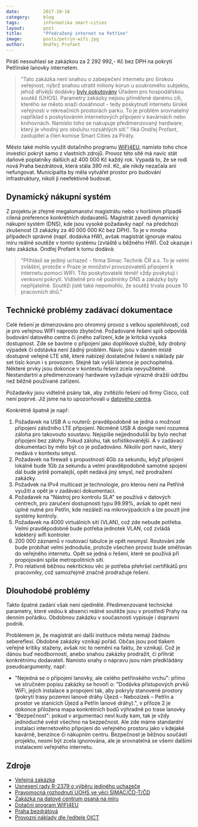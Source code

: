 ```yaml
---
date:         2017-10-10
category:     blog
tags:         informatika smart-cities
layout:       post
title:        "Předražený internet na Petříne"
image:        posts/petrin-wifi.jpg
author:       Ondřej Profant
---
```


Piráti nesouhlasí se zakázkou za 2 292 992,- Kč bez DPH na pokrytí Petřínské lanovky internetem.

> "Tato zakázka není snahou o zabepečení internetu pro širokou veřejnost, nýbrž snahou utratit miliony korun u soukromého subjektu, jehož dřívější dodávky [byly pokutovány][UOHS] Úřadem pro hospodářskou soutěž (ÚHOS). Parametry zakázky nejsou přiměřené danému cíli, kterého se město snaží dosáhnout - tedy poskytnutí internetu široké veřejnosti v rekreačních prostorách parku. To je problém srovnatelný například s poskytováním internetových připojení v kavárnách nebo knihovnách. Namísto toho se nakupuje předimenzovaný hardware, který je vhodný pro obsluhu rozsáhlých sítí." říká Ondřej Profant, zastupitel a člen komise Smart Cities za Piráty.

Město také mohlo využít dotačního programu [WIFI4EU][], namísto toho chce investici pokrýt samo z vlastních zdrojů. Provoz této sítě má navíc stát daňové poplatníky dalších až 400 000 Kč každý rok. Vypadá to, že se rodí nová Praha bezdrátová, která stála 390 mil. Kč, ale nikdy nezačala ani nefungovat. Municipalita by měla vytvářet prostor pro budování infrastruktury, nikoli ji neefektivně budovat.

## Dynamický nákupní systém

Z projektu je zřejmé megalomanství magistrátu nebo v horšímm případě cílená preference konkrétních dodavatelů. Magistrát zavedl dynamický nákupní systém (DNS), kde jsou vysoké požadavky např. na předchozí zkušenost (3 zakázky za 40 000 000 Kč bez DPH). To je v mnoha případech správné (např. dodávka HW), avšak magistrát ignoruje malou míru reálné soutěže v tomto systému (zvláště u běžného HW). Což ukazuje i tato zakázka. Ondřej Profant k tomu dodává:

> "Přihlásil se jediný uchazeč - firma Simac Technik ČR a.s. To je velmi zvláštní, protože v Praze je množství provozovatelů připojení k internetu pomocí WIFI. Tito poskytovatelé téměř vždy poskytují i venkovní pokrytí. Viditelně pro ně podmínky DNS a zakázky byly nepřijatelné. Soutěži jistě také nepomohlo, že soutěž trvala pouze 10 pracovních dnů."

## Technické problémy zadávací dokumentace

Celé řešení je dimenzováno pro ohromný provoz s velkou spolehlivostí, což je pro veřejnou WIFI naprosto zbytečné. Požadované řešení spíš odpovídá budování datového centra či jiného zařízení, kde je kritcká vysoká dostupnost. Zde se bavíme o připojení jako doplňkové službě, kdy drobný výpadek či odstávka není žádný problém. Navíc jsou v daném místě dostupné veřejné LTE sítě, které nabízejí dostatečné řešení s náklady pár set tisíc korun i s provozem. Stejně tak vyšší latence je pochopitelná. Některé prvky jsou dokonce v kontextu řešení zcela nevyužitelné. Nestandartní a předimenzovaný hardware vyžaduje výrazně dražší údržbu než běžně používané zařízení.

Požadavky jsou vidtelně psány tak, aby zvítězilo řešení od firmy Cisco, což není poprvé. Již jsme na to upozorňovali u [datového centra][DC05].

Konkrétně špatně je např:

1. Požadavek na USB A u routerů: pravděpodobně se jedná o možnost připojení záložního LTE připojení. Nicméně USB A dongle není rozumná záloha pro takovouto soustavu. Nejspíše nejjednodušší by bylo nechat připojení bez zálohy. Pokud zálohu, tak sofistikovanější. A v zadávací dokumentaci by mělo být co je požadováno. Nikoliv port navíc, který nedává v kontextu smysl.
2. Požadavek na firewall s propustností 4Gb za sekundu, když připojení lokálně bude 1Gb za sekundu a velmi pravděpodobně samotné spojení dál bude ještě pomalejší, opět nedává jiný smysl, než prodražení zakázky.
3. Požadvek na IPv4 multicast je technologie, pro kterou není na Petříně využití a opět je v zadávací dokumentaci.
4. Požadavek na "Nástroj pro kontrolu SLA" se používá v datových centrech, pro zaručení dostupnosti typu 99.99%, avšak to opět není úplně nutné pro Petřín, kde nezáleží na mikrovýpadcích a lze pouzít jiné systémy kontroly.
5. Požadavek na 4000 virtuálních sití (VLAN), což zde nebude potřeba. Velmi pravděpodobně bude potřeba jednotek VLAN, což zvládá kdekterý wifi kontroler.
6. 200 000 záznamů v routovací tabulce je opět nesmysl. Routování zde bude probíhat velmi jednoduše, protože všechen provoz bude směřován do veřejného internetu. Opět se jedná o řešení, které se používá při propojování spíše metropolitních sití.
7. Pro relativně běžnou nekritickou věc je potřeba přehršel certifikátů pro pracovníky, což samozřejmě značně prodražuje řešení.

## Dlouhodobé problémy

Takto špatné zadání však není ojedinělé. Předimenzované technické parametry, které vedou k absenci reálné soutěže jsou v prostředí Prahy na denním pořádku. Obdobnou zakázku v současnosti vypisuje i dopravní podnik.

Problémem je, že magistrát ani další instituce města nemají žádnou sebereflexi. Obdobné zakázky vznikají pořád. Občas jsou pod tlakem veřejné kritiky staženy, avšak nic to nemění na faktu, že vznikají. Což je dánou buď neodborností, anebo snahou zakázky prodražit, či přihrát konkrétnímu dodavateli. Namísto snahy o nápravu jsou nám předkládány pseudoargumenty, např:

- "Nejedná se o připojení lanovky, ale celého petřínského vrchu": přímo ve stručném popisu zakázky se hovoří o: "Dodávka přístupových prvků WiFi, jejich instalace a propojení tak, aby pokryly stanovené prostory (pokrytí trasy pozemní lanové dráhy Újezd – Nebozízek – Petřín a prostor ve stanicích Újezd a Petřín lanové dráhy).", v příloze 2 je dokonce přiložena mapa konkrétních bodů výhradně po trase lanovky
- "Bezpečnost": pokud v argumentaci neví kudy kam, tak je vždy jednoduché svést všechno na bezpečnost. Ale zde máme standardní instalaci internetového připojení do veřejného prostoru jako v kdejaké kavárně, benzínce či nákupním centru. Bezpečnost je běžnou součástí projektu, nesmí být zcela ignorována, ale je srovnatelná se všemi dalšími instalacemi veřejného internetu.


## Zdroje

- [Veřejná zakázka](https://www.tenderarena.cz/profil/zakazka/detail.jsf?id=97581)
- [Usnesení rady R-2379 o výběru jediného uchazeče](http://zastupitelstvo.praha.eu)
- [Pravomocná rozhodnutí UOHS ve věci SIMAC/ČD-T/ČD][UOHS]
- [Zakázka na datové centrum psaná na míru][DC05]
- [Dotační program WIFI4EU][WIFI4EU]
- [Praha bezdrátová][praha-bezdratova]
- [Provozní náklady dle ředitele OICT](https://zpravy.aktualne.cz/regiony/praha/wi-fi-za-2-3-milionu-neni-jen-pro-lanovku-chceme-pokryt-cely/r~fab06f5cadc911e7a7000025900fea04/)

[UOHS]: https://www.uohs.cz/cs/verejne-zakazky/aktuality-z-verejnych-zakazek/2122-ceske-drahy-chybovaly-v-zakazce-na-vybaveni-railjetu-wi-fi-technologii.html
[DC05]: https://praha.pirati.cz/zakazka-psana-na-miru.html
[WIFI4EU]: https://ec.europa.eu/digital-single-market/en/wifi4eu-bezplatne-wifi-pripojeni-pro-obyvatele-eu
[praha-bezdratova]: https://technet.idnes.cz/konec-bezdratoveho-internetu-v-praze-dwv-/sw_internet.aspx?c=A120522_160155_sw_internet_vse
